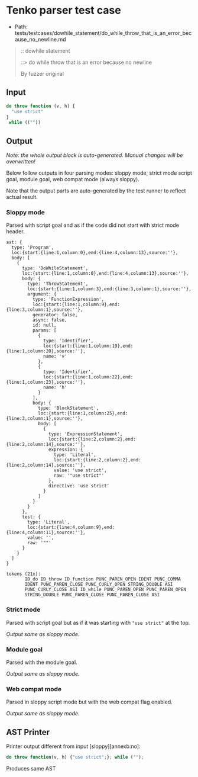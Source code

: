 # Tenko parser test case

- Path: tests/testcases/dowhile_statement/do_while_throw_that_is_an_error_because_no_newline.md

> :: dowhile statement
>
> ::> do while throw that is an error because no newline
>
> By fuzzer original


## Input

`````js
do throw function (v, h) {
  "use strict"
}
 while ((""))
`````

## Output

_Note: the whole output block is auto-generated. Manual changes will be overwritten!_

Below follow outputs in four parsing modes: sloppy mode, strict mode script goal, module goal, web compat mode (always sloppy).

Note that the output parts are auto-generated by the test runner to reflect actual result.

### Sloppy mode

Parsed with script goal and as if the code did not start with strict mode header.

`````
ast: {
  type: 'Program',
  loc:{start:{line:1,column:0},end:{line:4,column:13},source:''},
  body: [
    {
      type: 'DoWhileStatement',
      loc:{start:{line:1,column:0},end:{line:4,column:13},source:''},
      body: {
        type: 'ThrowStatement',
        loc:{start:{line:1,column:3},end:{line:3,column:1},source:''},
        argument: {
          type: 'FunctionExpression',
          loc:{start:{line:1,column:9},end:{line:3,column:1},source:''},
          generator: false,
          async: false,
          id: null,
          params: [
            {
              type: 'Identifier',
              loc:{start:{line:1,column:19},end:{line:1,column:20},source:''},
              name: 'v'
            },
            {
              type: 'Identifier',
              loc:{start:{line:1,column:22},end:{line:1,column:23},source:''},
              name: 'h'
            }
          ],
          body: {
            type: 'BlockStatement',
            loc:{start:{line:1,column:25},end:{line:3,column:1},source:''},
            body: [
              {
                type: 'ExpressionStatement',
                loc:{start:{line:2,column:2},end:{line:2,column:14},source:''},
                expression: {
                  type: 'Literal',
                  loc:{start:{line:2,column:2},end:{line:2,column:14},source:''},
                  value: 'use strict',
                  raw: '"use strict"'
                },
                directive: 'use strict'
              }
            ]
          }
        }
      },
      test: {
        type: 'Literal',
        loc:{start:{line:4,column:9},end:{line:4,column:11},source:''},
        value: '',
        raw: '""'
      }
    }
  ]
}

tokens (21x):
       ID_do ID_throw ID_function PUNC_PAREN_OPEN IDENT PUNC_COMMA
       IDENT PUNC_PAREN_CLOSE PUNC_CURLY_OPEN STRING_DOUBLE ASI
       PUNC_CURLY_CLOSE ASI ID_while PUNC_PAREN_OPEN PUNC_PAREN_OPEN
       STRING_DOUBLE PUNC_PAREN_CLOSE PUNC_PAREN_CLOSE ASI
`````

### Strict mode

Parsed with script goal but as if it was starting with `"use strict"` at the top.

_Output same as sloppy mode._

### Module goal

Parsed with the module goal.

_Output same as sloppy mode._

### Web compat mode

Parsed in sloppy script mode but with the web compat flag enabled.

_Output same as sloppy mode._

## AST Printer

Printer output different from input [sloppy][annexb:no]:

````js
do throw function(v, h) {"use strict";}; while ("");
````

Produces same AST
